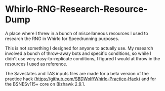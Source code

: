 # Whirlo-RNG-Research-Resource-Dump
A place where I threw in a bunch of miscellaneous resources I used to research the RNG in Whirlo for Speedrunning purposes.

This is not something I designed for anyone to actually use. My research involved a bunch of throw-away bots and specific conditions, so while I didn't use very easy-to-replicate conditions, I figured I would at throw in the resources I used as reference.

The Savestates and TAS inputs files are made for a beta version of the practice hack (https://github.com/SBDWolf/Whirlo-Practice-Hack) and for the BSNESv115+ core on Bizhawk 2.9.1.
